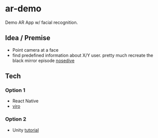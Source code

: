 # ar-demo
Demo AR App w/ facial recognition.

## Idea / Premise
- Point camera at a face
- find predefined information about X/Y user.
pretty much recreate the black mirror episode [nosedive](https://www.youtube.com/watch?v=R32qWdOWrTo)

## Tech
### Option 1
- React Native
- [viro](https://github.com/viromedia/viro)

### Option 2
- Unity
[tutorial](http://virtualxdesign.mit.edu/blog/2019/6/22/viewing-your-models-in-ar)
